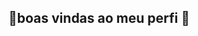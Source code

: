 ## 💩boas vindas ao meu perfi 💩

<!--
**papoulasz/papoulasz** is a ✨ _special_ ✨ repository because its `README.md` (this file) appears on your GitHub profile.
Estou estudando pelo alura..
Estoy me desenvolvendo na linguagem JavaScripth
-utilizo este espaço para meus projetos deenvolvidos. 
### vocẽ entrar em contato comigo. ⬇️ 
@escola.pr.gov.br
